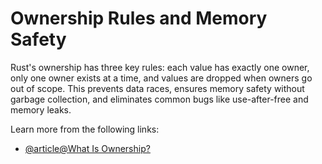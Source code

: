 # Ownership Rules and Memory Safety

Rust's ownership has three key rules: each value has exactly one owner, only one owner exists at a time, and values are dropped when owners go out of scope. This prevents data races, ensures memory safety without garbage collection, and eliminates common bugs like use-after-free and memory leaks.

Learn more from the following links:

- [@article@What Is Ownership?](https://rust-book.cs.brown.edu/ch04-01-what-is-ownership.html)

